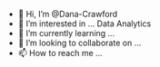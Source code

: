 - 👋 Hi, I’m @Dana-Crawford
- 👀 I’m interested in ... Data Analytics
- 🌱 I’m currently learning ...
- 💞️ I’m looking to collaborate on ...
- 📫 How to reach me ...

<!---
Dana-Crawford/Dana-Crawford is a ✨ special ✨ repository because its `README.md` (this file) appears on your GitHub profile.
You can click the Preview link to take a look at your changes.
--->
